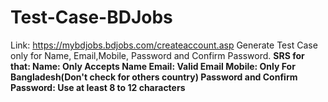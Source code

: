 # Test-Case-BDJobs
Link: https://mybdjobs.bdjobs.com/createaccount.asp
Generate Test Case only for Name, Email,Mobile, Password and Confirm Password.
**SRS for that: 
Name: Only Accepts Name 
Email: Valid Email 
Mobile: Only For Bangladesh(Don't check for others country) 
Password and Confirm Password: Use at least 8 to 12 characters**

